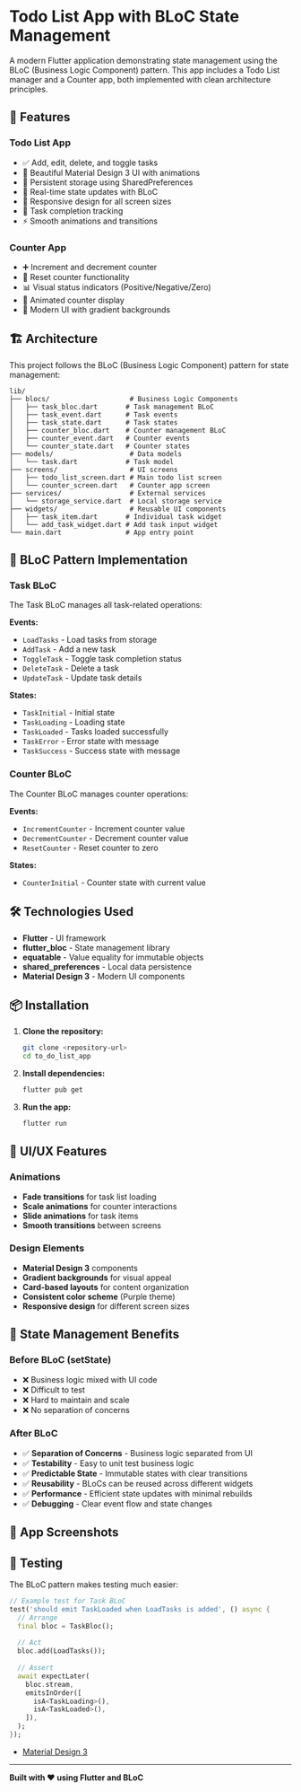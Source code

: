 # Todo List App with BLoC State Management

A modern Flutter application demonstrating state management using the BLoC (Business Logic Component) pattern. This app includes a Todo List manager and a Counter app, both implemented with clean architecture principles.

## 🚀 Features

### Todo List App
- ✅ Add, edit, delete, and toggle tasks
- 🎨 Beautiful Material Design 3 UI with animations
- 💾 Persistent storage using SharedPreferences
- 🔄 Real-time state updates with BLoC
- 📱 Responsive design for all screen sizes
- 🎯 Task completion tracking
- ⚡ Smooth animations and transitions

### Counter App
- ➕ Increment and decrement counter
- 🔄 Reset counter functionality
- 📊 Visual status indicators (Positive/Negative/Zero)
- 🎨 Animated counter display
- 📱 Modern UI with gradient backgrounds

## 🏗️ Architecture

This project follows the BLoC (Business Logic Component) pattern for state management:

```
lib/
├── blocs/                    # Business Logic Components
│   ├── task_bloc.dart       # Task management BLoC
│   ├── task_event.dart      # Task events
│   ├── task_state.dart      # Task states
│   ├── counter_bloc.dart    # Counter management BLoC
│   ├── counter_event.dart   # Counter events
│   └── counter_state.dart   # Counter states
├── models/                   # Data models
│   └── task.dart            # Task model
├── screens/                  # UI screens
│   ├── todo_list_screen.dart # Main todo list screen
│   └── counter_screen.dart   # Counter app screen
├── services/                 # External services
│   └── storage_service.dart  # Local storage service
├── widgets/                  # Reusable UI components
│   ├── task_item.dart       # Individual task widget
│   └── add_task_widget.dart # Add task input widget
└── main.dart                # App entry point
```

## 🎯 BLoC Pattern Implementation

### Task BLoC
The Task BLoC manages all task-related operations:

**Events:**
- `LoadTasks` - Load tasks from storage
- `AddTask` - Add a new task
- `ToggleTask` - Toggle task completion status
- `DeleteTask` - Delete a task
- `UpdateTask` - Update task details

**States:**
- `TaskInitial` - Initial state
- `TaskLoading` - Loading state
- `TaskLoaded` - Tasks loaded successfully
- `TaskError` - Error state with message
- `TaskSuccess` - Success state with message

### Counter BLoC
The Counter BLoC manages counter operations:

**Events:**
- `IncrementCounter` - Increment counter value
- `DecrementCounter` - Decrement counter value
- `ResetCounter` - Reset counter to zero

**States:**
- `CounterInitial` - Counter state with current value

## 🛠️ Technologies Used

- **Flutter** - UI framework
- **flutter_bloc** - State management library
- **equatable** - Value equality for immutable objects
- **shared_preferences** - Local data persistence
- **Material Design 3** - Modern UI components

## 📦 Installation

1. **Clone the repository:**
   ```bash
   git clone <repository-url>
   cd to_do_list_app
   ```

2. **Install dependencies:**
   ```bash
   flutter pub get
   ```

3. **Run the app:**
   ```bash
   flutter run
   ```

## 🎨 UI/UX Features

### Animations
- **Fade transitions** for task list loading
- **Scale animations** for counter interactions
- **Slide animations** for task items
- **Smooth transitions** between screens

### Design Elements
- **Material Design 3** components
- **Gradient backgrounds** for visual appeal
- **Card-based layouts** for content organization
- **Consistent color scheme** (Purple theme)
- **Responsive design** for different screen sizes

## 🔧 State Management Benefits

### Before BLoC (setState)
- ❌ Business logic mixed with UI code
- ❌ Difficult to test
- ❌ Hard to maintain and scale
- ❌ No separation of concerns

### After BLoC
- ✅ **Separation of Concerns** - Business logic separated from UI
- ✅ **Testability** - Easy to unit test business logic
- ✅ **Predictable State** - Immutable states with clear transitions
- ✅ **Reusability** - BLoCs can be reused across different widgets
- ✅ **Performance** - Efficient state updates with minimal rebuilds
- ✅ **Debugging** - Clear event flow and state changes

## 📱 App Screenshots



## 🧪 Testing

The BLoC pattern makes testing much easier:

```dart
// Example test for Task BLoC
test('should emit TaskLoaded when LoadTasks is added', () async {
  // Arrange
  final bloc = TaskBloc();
  
  // Act
  bloc.add(LoadTasks());
  
  // Assert
  await expectLater(
    bloc.stream,
    emitsInOrder([
      isA<TaskLoading>(),
      isA<TaskLoaded>(),
    ]),
  );
});
```

- [Material Design 3](https://m3.material.io/)

---

**Built with ❤️ using Flutter and BLoC**
